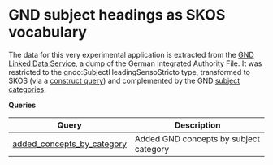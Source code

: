 GND subject headings as SKOS vocabulary
=========================

The data for this very experimental application is extracted from the [GND Linked Data Service](http://www.dnb.de/EN/Service/DigitaleDienste/LinkedData/linkeddata_node.html), a dump of the German Integrated Authority File. It was restricted to the gndo:SubjectHeadingSensoStricto type, transformed to SKOS (via a [construct query](https://github.com/jneubert/sparql-queries/blob/master/gnd/construct_as_skos.rq)) and complemented by the GND [subject categories](http://d-nb.info/standards/vocab/gnd/gnd-sc).

__Queries__

Query | Description
------|------------
[added_concepts_by_category](http://zbw.eu/beta/sparql-lab/?queryRef=https://api.github.com/repos/jneubert/skos-history/contents/sparql/swdskos/added_concepts_by_category.rq&endpoint=http://zbw.eu/beta/sparql/swdskosv/query&versionHistoryGraph=http://zbw.eu/beta/swdskos/version&language=de) | Added GND concepts by subject category

